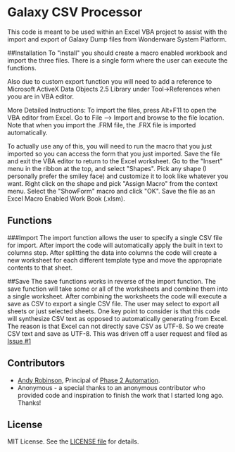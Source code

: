 Galaxy CSV Processor
=================

This code is meant to be used within an Excel VBA project to assist with the import and export of Galaxy Dump files from Wonderware System Platform.

##Installation
To "install" you should create a macro enabled workbook and import the three files.  There is a single form where the user can execute the functions.  

Also due to custom export function you will need to add a reference to Microsoft ActiveX Data Objects 2.5 Library under Tool->References when yoou are in VBA editor.

More Detailed Instructions: 
 To import the files, press Alt+F11 to open the VBA editor from Excel.  Go to File --> Import and browse to the file location.  Note that when you import the .FRM file, the .FRX file is imported automatically.  

 To actually use any of this, you will need to run the macro that you just imported so you can access the form that you just imported.  Save the file and exit the VBA editor to return to the Excel worksheet.  Go to the "Insert" menu in the ribbon at the top, and select "Shapes".  Pick any shape (I personally prefer the smiley face) and customize it to look like whatever you want.  Right click on the shape and pick "Assign Macro" from the context menu.  Select the "ShowForm" macro and click "OK".  Save the file as an Excel Macro Enabled Work Book (.xlsm).

## Functions
###Import
The import function allows the user to specify a single CSV file for import.  After import the code will automatically apply the built in text to columns step.  After splitting the data into columns the code will create a new worksheet for each different template type and move the appropriate contents to that sheet.

##Save
The save functions works in reverse of the import function.  The save function will take some or all of the worksheets and combine them into a single worksheet.  After combining the worksheets the code will execute a save as CSV to export a single CSV file. The user may select to export all sheets or just selected sheets.  One key point to consider is that this code will synthesize CSV text as opposed to automatically generating from Excel.  The reason is that Excel can not directly save CSV as UTF-8.  So we create CSV text and save as UTF-8.  This was driven off a user request and filed as [Issue #1](/../../issues/1)

## Contributors
* [Andy Robinson](mailto:andy@phase2automation.com), Principal of [Phase 2 Automation](http://phase2automation.com).
* Anonymous - a special thanks to an anonymous contributor who provided code and inspiration to finish the work that I started long ago.  Thanks!

## License

MIT License. See the [LICENSE file](/LICENSE) for details.
